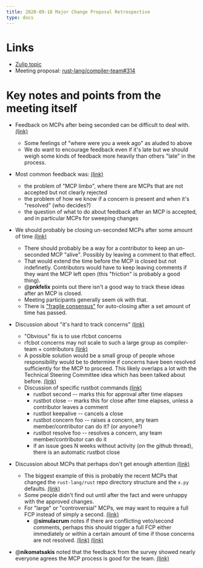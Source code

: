 ```yaml
---
title: 2020-09-18 Major Change Proposal Retrospective
type: docs
---
```


# Links

* [Zulip topic](https://zulip-archive.rust-lang.org/238009tcompilermeetings/01013designmeeting20200918MCPRetrospective.html)
* Meeting proposal: [rust-lang/compiler-team#314](https://github.com/rust-lang/compiler-team/issues/314)

# Key notes and points from the meeting itself

- Feedback on MCPs after being seconded can be difficult to deal with. [(link)](https://rust-lang.zulipchat.com/#narrow/stream/238009-t-compiler.2Fmeetings/topic/.5Bdesign.20meeting.5D.202020-09-18.20--.20MCP.20Retrospective/near/210523197)
    - Some feelings of "where were you a week ago" as aluded to above
    - We do want to encourage feedback even if it's late but we should weigh some kinds of feedback more heavily than others "late" in the process.

- Most common feedback was: [(link)](https://rust-lang.zulipchat.com/#narrow/stream/238009-t-compiler.2Fmeetings/topic/.5Bdesign.20meeting.5D.202020-09-18.20--.20MCP.20Retrospective/near/210523836)
    - the problem of "MCP limbo", where there are MCPs that are not accepted but not clearly rejected
    - the problem of how we know if a concern is present and when it's "resolved" (who decides?)
    - the question of what to do about feedback after an MCP is accepted, and in particular MCPs for sweeping changes

- We should probably be closing un-seconded MCPs after some amount of time [(link)](https://rust-lang.zulipchat.com/#narrow/stream/238009-t-compiler.2Fmeetings/topic/.5Bdesign.20meeting.5D.202020-09-18.20--.20MCP.20Retrospective/near/210524064)
    - There should probably be a way for a contributor to keep an un-seconded MCP "alive". Possibly by leaving a comment to that effect.
    - That would extend the time before the MCP is closed but not indefinetly. Contributors would have to keep leaving comments if they want the MCP left open (this "friction" is probably a good thing). 
    - @**pnkfelix** points out there isn't a good way to track these ideas after an MCP is closed.
    - Meeting participants generally seem ok with that.
    - There is ["fragile consensus"](https://rust-lang.zulipchat.com/#narrow/stream/238009-t-compiler.2Fmeetings/topic/.5Bdesign.20meeting.5D.202020-09-18.20--.20MCP.20Retrospective/near/210525878) for auto-closing after a set amount of time has passed.

- Discussion about "it's hard to track concerns" [(link)](https://rust-lang.zulipchat.com/#narrow/stream/238009-t-compiler.2Fmeetings/topic/.5Bdesign.20meeting.5D.202020-09-18.20--.20MCP.20Retrospective/near/210526028)
    - "Obvious" fix is to use rfcbot concerns
    - rfcbot concerns may not scale to such a large group as compiler-team + contributors [(link)](https://rust-lang.zulipchat.com/#narrow/stream/238009-t-compiler.2Fmeetings/topic/.5Bdesign.20meeting.5D.202020-09-18.20--.20MCP.20Retrospective/near/210526615)
    - A possible solution would be a small group of people whose responsibility would be to determine if concerns have been resolved sufficiently for the MCP to proceed. This likely overlaps a lot with the Technical Steering Committee idea which has been talked about before. [(link)](https://rust-lang.zulipchat.com/#narrow/stream/238009-t-compiler.2Fmeetings/topic/.5Bdesign.20meeting.5D.202020-09-18.20--.20MCP.20Retrospective/near/210526748)
    - Discussion of specific rustbot commands [(link)](https://rust-lang.zulipchat.com/#narrow/stream/238009-t-compiler.2Fmeetings/topic/.5Bdesign.20meeting.5D.202020-09-18.20--.20MCP.20Retrospective/near/210529314)
        - rustbot second -- marks this for approval after time elapses
        - rustbot close -- marks this for close after time elapses, unless a contributor leaves a comment
        - rustbot keepalive -- cancels a close
        - rustbot concern foo -- raises a concern, any team member/contributor can do it? (or anyone?)
        - rustbot resolve foo -- resolves a concern, any team member/contributor can do it
        - if an issue goes N weeks without activity (on the github thread), there is an automatic rustbot close

- Discussion about MCPs that perhaps don't get enough attention [(link)](https://rust-lang.zulipchat.com/#narrow/stream/238009-t-compiler.2Fmeetings/topic/.5Bdesign.20meeting.5D.202020-09-18.20--.20MCP.20Retrospective/near/210530507)
    - The biggest example of this is probably the recent MCPs that changed the `rust-lang/rust` repo directory structure and the `x.py` defaults. [(link)](https://rust-lang.zulipchat.com/#narrow/stream/238009-t-compiler.2Fmeetings/topic/.5Bdesign.20meeting.5D.202020-09-18.20--.20MCP.20Retrospective/near/210530930)
    - Some people didn't find out until after the fact and were unhappy with the approved changes.
    - For "large" or "controversial" MCPs, we may want to require a full FCP instead of simply a second. [(link)](https://rust-lang.zulipchat.com/#narrow/stream/238009-t-compiler.2Fmeetings/topic/.5Bdesign.20meeting.5D.202020-09-18.20--.20MCP.20Retrospective/near/210531323)
        - @**simulacrum** notes if there are conflicting veto/second comments, perhaps this should trigger a full FCP either immediately or within a certain amount of time if those concerns are not resolved. [(link)](https://rust-lang.zulipchat.com/#narrow/stream/238009-t-compiler.2Fmeetings/topic/.5Bdesign.20meeting.5D.202020-09-18.20--.20MCP.20Retrospective/near/210531397) [(link)](https://rust-lang.zulipchat.com/#narrow/stream/238009-t-compiler.2Fmeetings/topic/.5Bdesign.20meeting.5D.202020-09-18.20--.20MCP.20Retrospective/near/210532435)

- @**nikomatsakis** noted that the feedback from the survey showed nearly everyone agrees the MCP process is good for the team. [(link)](https://rust-lang.zulipchat.com/#narrow/stream/238009-t-compiler.2Fmeetings/topic/.5Bdesign.20meeting.5D.202020-09-18.20--.20MCP.20Retrospective/near/210532311)
